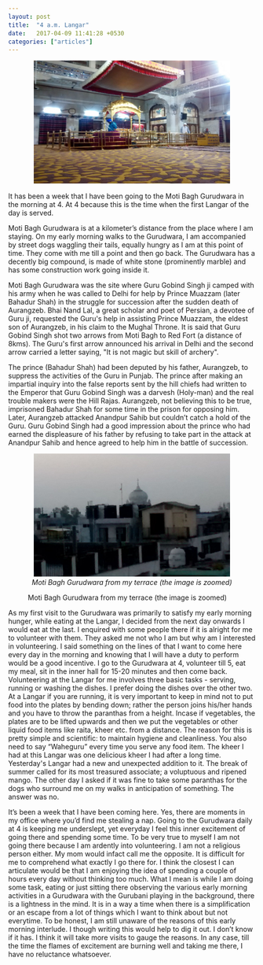 ```yaml
---
layout: post
title:  "4 a.m. Langar"
date:   2017-04-09 11:41:28 +0530
categories: ["articles"]
---
```

<p align = "center"><img src="https://raw.githubusercontent.com/rishabht1/rishabht1.github.io/master/media/gurudwara.jpg" style="height:250px; width: 400px; margin:auto"/></p>

It has been a week that I have been going to the Moti Bagh Gurudwara in the morning at 4. At 4 because this is the time when the first Langar of the day is served. 

Moti Bagh Gurudwara is at a kilometer’s distance from the place where I am staying. On my early morning walks to the Gurudwara, I am accompanied by street dogs waggling their tails, equally hungry as I am at this point of time. They come with me till a point and then go back. The Gurudwara has a decently big compound, is made of white stone (prominently marble) and has some construction work going inside it.  

Moti Bagh Gurudwara was the site where Guru Gobind Singh ji camped with his army when he was called to Delhi for help by Prince Muazzam (later Bahadur Shah) in the struggle for succession after the sudden death of Aurangzeb. Bhai Nand Lal, a great scholar and poet of Persian, a devotee of Guru ji, requested the Guru's help in assisting Prince Muazzam, the eldest son of Aurangzeb, in his claim to the Mughal Throne. 
It is said that Guru Gobind Singh shot two arrows from Moti Bagh to Red Fort (a distance of 8kms). The Guru's first arrow announced his arrival in Delhi and the second arrow carried a letter saying, "It is not magic but skill of archery".  

The prince (Bahadur Shah) had been deputed by his father, Aurangzeb, to suppress the activities of the Guru in Punjab. The prince after making an impartial inquiry into the false reports sent by the hill chiefs had written to the Emperor that Guru Gobind Singh was a darvesh (Holy-man) and the real trouble makers were the Hill Rajas. Aurangzeb, not believing this to be true, imprisoned Bahadur Shah for some time in the prison for opposing him. Later, Aurangzeb attacked Anandpur Sahib but couldn’t catch a hold of the Guru. Guru Gobind Singh had a good impression about the prince who had earned the displeasure of his father by refusing to take part in the attack at Anandpur Sahib and hence agreed to help him in the battle of succession.

<figure>
<p align = "center"><img src="https://raw.githubusercontent.com/rishabht1/rishabht1.github.io/master/media/terrace.jpg" style="height:250px; width: 400px; margin:auto"/>
<em>Moti Bagh Gurudwara from my terrace (the image is zoomed)</em>
</p>
<figcaption>Moti Bagh Gurudwara from my terrace (the image is zoomed)</figcaption>
</figure>

As my first visit to the Gurudwara was primarily to satisfy my early morning hunger, while eating at the Langar, I decided from the next day onwards I would eat at the last. I enquired with some people there if it is alright for me to volunteer with them. They asked me not who I am but why am I interested in volunteering. I said something on the lines of that I want to come here every day in the morning and knowing that I will have a duty to perform would be a good incentive. I go to the Gurudwara at 4, volunteer till 5, eat my meal, sit in the inner hall for 15-20 minutes and then come back. Volunteering at the Langar for me involves three basic tasks - serving, running or washing the dishes. I prefer doing the dishes over the other two. At a Langar if you are running, it is very important to keep in mind not to put food into the plates by bending down; rather the person joins his/her hands and you have to throw the paranthas from a height. Incase if vegetables, the plates are to be lifted upwards and then we put the vegetables or other liquid food items like raita, kheer etc. from a distance. The reason for this is pretty simple and scientific: to maintain hygiene and cleanliness. You also need to say “Waheguru” every time you serve any food item. The kheer I had at this Langar was one delicious kheer I had after a long time. Yesterday's Langar had a new and unexpected addition to it. The break of summer called for its most treasured associate; a voluptuous and ripened mango. The other day I asked if it was fine to take some paranthas for the dogs who surround me on my walks in anticipation of something. The answer was no.  

It’s been a week that I have been coming here. Yes, there are moments in my office where you’d find me stealing a nap. Going to the Gurudwara daily at 4 is keeping me underslept, yet everyday I feel this inner excitement of going there and spending some time. To be very true to myself I am not going there because I am ardently into volunteering. I am not a religious person either. My mom would infact call me the opposite. It is difficult for me to comprehend what exactly I go there for. I think the closest I can articulate would be that I am enjoying the idea of spending a couple of hours every day without thinking too much. What I mean is while I am doing some task, eating or just sitting there observing the various early morning activities in a Gurudwara with the Gurubani playing in the background, there is a lightness in the mind. It is in a way a time when there is a simplification or an escape from a lot of things which I want to think about but not everytime. To be honest, I am still unaware of the reasons of this early morning interlude. I though writing this would help to dig it out. I don’t know if it has. I think it will take more visits to gauge the reasons. In any case, till the time the flames of excitement are burning well and taking me there, I have no reluctance whatsoever. 

